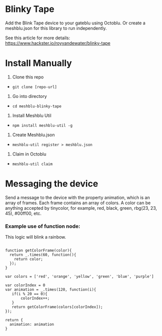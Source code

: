 # Blinky Tape

Add the Blink Tape device to your gateblu using Octoblu. Or create a meshblu.json for this library to run independently.

See this article for more details: https://www.hackster.io/royvandewater/blinky-tape

# Install Manually

1. Clone this repo
  - `git clone [repo-url]`
1. Go into directory
  - `cd meshblu-blinky-tape`
1. Install Meshblu Util
  - `npm install meshblu-util -g`
1. Create Meshblu.json
  - `meshblu-util register > meshblu.json`
1. Claim in Octoblu
  - `meshblu-util claim`

# Messaging the device

Send a message to the device with the property animation, which is an array of frames. Each frame contains an array of colors. A color can be anything accepted by tinycolor, for example, red, black, green, rbg(23, 23, 45), #00ff00, etc.

### Example use of function node:

This logic will blink a rainbow.

````

function getColorFrame(color){
  return _.times(60, function(){
    return color;
  });
}

var colors = ['red', 'orange', 'yellow', 'green', 'blue', 'purple']

var colorIndex = 0
var animation = _.times(120, function(i){
   if(i % 20 == 0){
       colorIndex++;
   }
   return getColorFrame(colors[colorIndex]);
});

return {
  animation: animation
}
````

